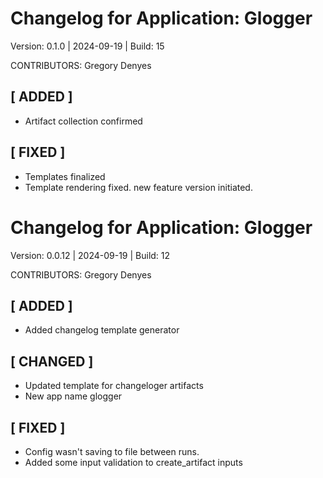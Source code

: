 # Changelog for Application: Glogger

Version: 0.1.0 | 2024-09-19 | Build: 15

CONTRIBUTORS: Gregory Denyes
## [ ADDED ]
   * Artifact collection confirmed


## [ FIXED ]
   * Templates finalized
   * Template rendering fixed. new feature version initiated.

# Changelog for Application: Glogger

Version: 0.0.12 | 2024-09-19 | Build: 12

CONTRIBUTORS: Gregory Denyes
## [ ADDED ]
   * Added changelog template generator


## [ CHANGED ]
   * Updated template for changeloger artifacts
   * New app name glogger


## [ FIXED ]
   * Config wasn't saving to file between runs.
   * Added some input validation to create_artifact inputs


